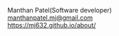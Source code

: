Manthan Patel(Software developer)<br>
manthanpatel.mj@gmail.com<br>
https://mj632.github.io/about/<br>
